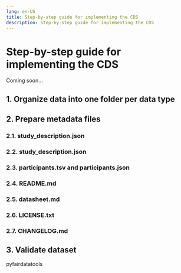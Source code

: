 ```yaml
---
lang: en-US
title: Step-by-step guide for implementing the CDS
description: Step-by-step guide for implementing the CDS
---
```


# Step-by-step guide for implementing the CDS

Coming soon...

## 1. Organize data into one folder per data type

## 2. Prepare metadata files

### 2.1. study_description.json

### 2.2. study_description.json

### 2.3. participants.tsv and participants.json

### 2.4. README.md

### 2.5. datasheet.md

### 2.6. LICENSE.txt

### 2.7. CHANGELOG.md

## 3. Validate dataset

pyfairdatatools
